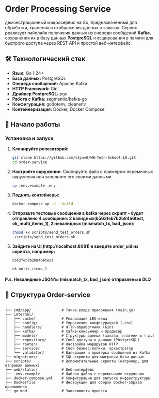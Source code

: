 # Order Processing Service

демонстрационный микросервис на Go, предназначенный для обработки, хранения и отображения данных о заказах. Сервис реализует пайплайн получения данных из очереди сообщений **Kafka**, сохранения их в базу данных **PostgreSQL** и кэширования в памяти для быстрого доступа через REST API и простой веб-интерфейс.

## 🛠️ Технологический стек

-   **Язык:** Go 1.24+
-   **База данных:** PostgreSQL
-   **Очередь сообщений:** Apache Kafka
-   **HTTP Framework:** Gin
-   **Драйвер PostgreSQL:** pgx
-   **Работа с Kafka:** segmentio/kafka-go
-   **Конфигурация:** godotenv, cleanenv
-   **Контейнеризация:** Docker, Docker Compose

## 🚀 Начало работы


### Установка и запуск

1.  **Клонируйте репозиторий:**
    ```bash
    git clone https://github.com/stpnv0/WB-Tech-School-L0.git
    cd order-service
    ```

2.  **Настройте окружение:**
    Скопируйте файл с примером переменных окружения или заполните его своими данными.
    ```bash
    cp .env.example .env
    ```

3.  **Поднять контейнеры:**
    ```bash
    docker compose up -d --build
    ```

4.  **Отправьте тестовые сообщения в kafka через скрипт - будет отправлено 4 сообщения: 2 валидных(b563feb7b2b84b6test, ok_multi_items_1), 2 невалидных (mismatch_tx, bad_json):**
    ```bash
    chmod +x scripts/send_test_orders.sh
    ./scripts/send_test_orders.sh
    ```
5. **Зайдите на UI (http://localhost:8081) и введите order_uid из скрипта, например:** 
    ```
    b563feb7b2b84b6test
    ```
    ```
    ok_multi_items_1
    ```
#### **P.s. Невалидные JSON'ы (mismatch_tx, bad_json) отправлены в DLQ**

## 📁 Структура Order-service

```
.
├── cmd/app/              # Точка входа приложения (main.go)
├── internal/
│   ├── cache/            # Реализация LRU-кеша
│   ├── config/           # Управление конфигурацией (.env)
│   ├── handlers/         # HTTP-обработчики (Gin)
│   ├── kafka/            # Kafka-консьюмер и продюсер
│   ├── models/           # Структуры данных (заказы, платежи и т.д.)
│   ├── repository/       # Слой доступа к данным (PostgreSQL)
│   ├── router/           # Настройка маршрутов HTTP
│   ├── service/          # Слой бизнес-логики, оркестратор
│   └── validator/        # Валидация и проверка сообщений из Kafka
├── migrations/           # SQL-скрипты для миграции базы данных
├── scripts/              # Вспомогательные скрипты (например, для отправки данных)
├── web/static/           # Веб-интерфейс
├── .env.example          # Шаблон файла с переменными окружения
├── docker-compose.yml    # Конфигурация для запуска инфраструктуры
├── Dockerfile            # Инструкции для сборки Docker-образа приложения
└── go.mod                # Зависимости проекта
```
